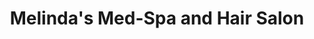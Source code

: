 ---
title: "Melinda's Med-Spa and Hair Salon"
url: /north-myrtle-beach/melindas-med-spa-and-hair-salon/
shop: hairdresser
---